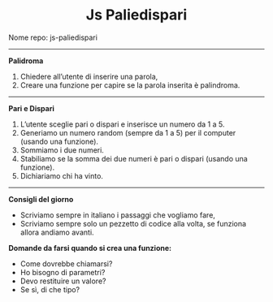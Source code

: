 <h1 align="center">Js Paliedispari</h1>

Nome repo: js-paliedispari

<hr>

<b>Palidroma</b>
<ol><li>Chiedere all’utente di inserire una parola,</li>
<li>Creare una funzione per capire se la parola inserita è palindroma.</li></ol>

<hr>

<b>Pari e Dispari</b>
<ol><li>L’utente sceglie pari o dispari e inserisce un numero da 1 a 5.</li>
<li>Generiamo un numero random (sempre da 1 a 5) per il computer (usando una funzione).</li>
<li>Sommiamo i due numeri.</li>
<li>Stabiliamo se la somma dei due numeri è pari o dispari (usando una funzione).</li>
<li>Dichiariamo chi ha vinto.</li></ol>

<hr>

<b>Consigli del giorno</b>
<ul><li>Scriviamo sempre in italiano i passaggi che vogliamo fare,</li>
<li>Scriviamo sempre solo un pezzetto di codice alla volta, se funziona allora andiamo avanti.</li></ul>

<b>Domande da  farsi quando si crea una funzione:</b>
<ul><li>Come dovrebbe chiamarsi?</li>
<li>Ho bisogno di parametri?</li>
<li>Devo restituire un valore?</li>
<li>Se sì, di che tipo?</li></ul>
